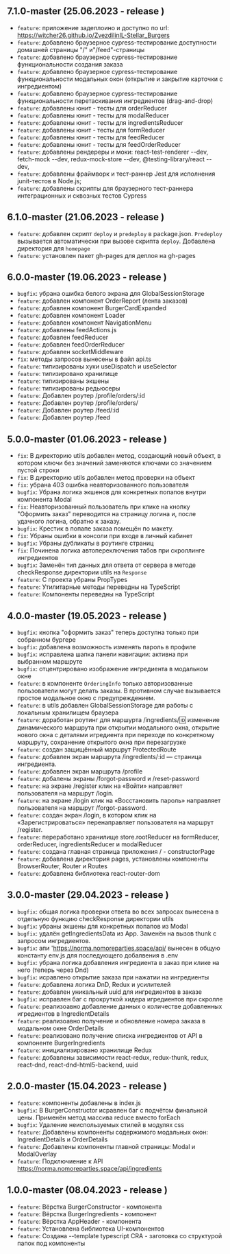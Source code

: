 
## 7.1.0-master (25.06.2023 - release )
- `feature`: приложение задеплоино и доступно по url: https://witcher26.github.io/ZvezdilinIL-Stellar_Burgers
- `feature`: добавлено браузерное cypress-тестирование доступности домашней страницы "/" и"/feed"-страницы
- `feature`: добавлено браузерное cypress-тестирование функциональности создания заказа
- `feature`: добавлено браузерное cypress-тестирование функциональности модальных окон (открытие и закрытие карточки с ингредиентом)
- `feature`: добавлено браузерное cypress-тестирование функциональности перетаскивания ингредиентов (drag-and-drop)
- `feature`: добавлены юнит - тесты для orderReducer
- `feature`: добавлены юнит - тесты для modalReducer
- `feature`: добавлены юнит - тесты для ingredientsReducer
- `feature`: добавлены юнит - тесты для formReducer
- `feature`: добавлены юнит - тесты для feedReducer
- `feature`: добавлены юнит - тесты для feedOrderReducer
- `feature`: добавлены рендереры и моки: react-test-renderer --dev, fetch-mock --dev, redux-mock-store --dev, @testing-library/react --dev, 
- `feature`: добавлены фраймворк и тест-раннер Jest для исполнения junit-тестов в Node.js; 
- `feature`: добавлены скрипты для браузерного тест-раннера интеграционных и сквозных тестов Cypress

## 6.1.0-master (21.06.2023 - release )
- `feature`: добавлен скрипт `deploy` и `predeploy` в package.json. `Predeploy` вызывается автоматически при вызове скрипта `deploy`. Добавлена директория для `homepage`
- `feature`: установлен пакет gh-pages для деплоя на gh-pages
## 6.0.0-master (19.06.2023 - release )
- `bugfix`: убрана ошибка белого экрана для GlobalSessionStorage
- `feature`: добавлен компонент OrderReport (лента заказов)
- `feature`: добавлен компонент BurgerCardExpanded
- `feature`: добавлен компонент Loader
- `feature`: добавлен компонент NavigationMenu
- `feature`: добавлены feedActions.js
- `feature`: добавлен feedReducer
- `feature`: добавлен feedOrderReducer
- `feature`: добавлен socketMiddleware
- `fix`: методы запросов вынесены в файл api.ts
- `feature`: типизированы хуки useDispatch и useSelector
- `feature`: типизировано хранилище
- `feature`: типизированы экшены
- `feature`: типизированы редьюсеры
- `feature`: Добавлен роутер /profile/orders/:id
- `feature`: Добавлен роутер /profile/orders/
- `feature`: Добавлен роутер /feed/:id
- `feature`: Добавлен роутер /feed

## 5.0.0-master (01.06.2023 - release )
- `fix`: В директорию utils добавлен метод, создающий новый объект, в котором ключи без значений заменяются ключами со значением пустой строки
- `fix`: В директорию utils добавлен метод проверки на объект
- `fix`: убрана 403 ошибка неавторизованного пользователя
- `bugfix`: Убрана логика экшенов для конкретных попапов внутри компонента Modal
- `fix`: Неавторизованный пользователь при клике на кнопку "Оформить заказ" переводится на страницу логина и, после удачного логина, обратно к заказу.
- `bugfix`: Крестик в попапе заказа помещён по макету.
- `fix`: Убраны ошибки в консоли при входе в личный кабинет
- `bugfix`: Убраны дубликаты <AppHeader /> в роутинге страниц
- `fix`: Починена логика автопереключения табов при скроллинге ингредиентов
- `bugfix`: Заменён тип данных для ответа от сервера в методе checkResponse директории utils на `Response`
- `feature`: С проекта убраны PropTypes
- `feature`: Утилитарные методы переведны на TypeScript
- `feature`: Компоненты переведны на TypeScript

## 4.0.0-master (19.05.2023 - release )
- `bugfix`: кнопка "оформить заказ" теперь доступна только при собранном бургере
- `bugfix`: добавлена возможность изменять пароль в профиле
- `bugfix`: исправлена шапка панели навигации: активна при выбранном маршруте
- `bugfix`: отцентрировано изображение ингредиента в модальном окне
- `feature`: в компоненте `OrderingInfo` только авторизованные пользователи могут делать заказы. В противном случае вызывается простое модальное окно с предупреждением.
- `feature`: в utils добавлен GlobalSessionStorage для работы с локальным хранилищем браузера
- `feature`: доработан роутинг для маршурта /ingredients/:id: изменение динамического маршрута при открытии модального окна, открытие нового окна с деталями игредиента при переходе по  конкретному маршруту, сохранение открытого окна при перезагрузке
- `feature`: создан защищённый маршрут ProtectedRoute
- `feature`: добавлен экран маршрута /ingredients/:id — страница ингредиента.
- `feature`: добавлен экран маршрута /profile
- `feature`: добалены экраны /forgot-password и /reset-password
- `feature`: на экране /register клик на «Войти» направляет пользователя на маршрут /login.
- `feature`: на экране /login клик на «Восстановить пароль» направляет пользователя на маршрут /forgot-password.
- `feature`: создан экран /login, в котором клик на «Зарегистрироваться» перенаправляет пользователя на маршрут /register.
- `feature`: переработано хранилище store.rootReducer на formReducer, orderReducer, ingredientsReducer и modalReducer
- `feature`: создана главная страница приложения / - constructorPage
- `feature`: добавлена директория pages, установлены компоненты BrowserRouter, Router и Routes
- `feature`: добавлена библиотека react-router-dom

## 3.0.0-master (29.04.2023 - release )
- `bugfix`: общая логика проверки ответа во всех запросах вынесена в отдельную функцию checkResponse директории utils
- `bugfix`: убраны экшены для конкретных попапов из Modal
- `bugfix`: удалён getIngredientsData из App. Заменён на вызов thunk с запросом ингредиентов.
- `bugfix`: апи 'https://norma.nomoreparties.space/api/ вынесен в общую константу env.js для последующего добалвения в .env
- `bugfix`: убрана логика добавления ингредиента в заказ при клике на него (теперь через Dnd)
- `bugfix`: исравлено открытие заказа при нажатии на ингредиенты
- `feature`: добавлена логика DnD, Redux и усилителей
- `feature`: добавлен уникальный uuid для ингредиентов в заказе
- `bugfix`: исправлен баг с прокруткой хидера игредиентов при скролле
- `feature`: реализоавно добавление данных о количестве добавленных игредиентов в IngredientDetails
- `feature`: реализоавно получение и обновление номера заказа в модальном окне OrderDetails
- `feature`: реализовано получение списка ингредиентов от API в компоненте BurgerIngredients
- `feature`: инициализировано хранилище Redux
- `feature`: добавлены зависимости react-redux, redux-thunk, redux, react-dnd, react-dnd-html5-backend, uuid

## 2.0.0-master (15.04.2023 - release )
- `feature`: компоненты добавлены в index.js
- `bugfix`: В BurgerConstructor исравлен баг с подчётом финальной цены. Применён метод массива reduce вместо forEach
- `bugfix`: Удаление неиспользуемых стилей в модулях css
- `feature`: Добавлены компоненты содержимого модальных окон: IngredientDetails и OrderDetails
- `feature`: Добавлены компоненты главной страницы: Modal и ModalOverlay
- `feature`: Подключиение к API https://norma.nomoreparties.space/api/ingredients

## 1.0.0-master (08.04.2023 - release )
- `feature`: Вёрстка BurgerConstructor - компонента
- `feature`: Вёрстка BurgerIngredients - компонент
- `feature`: Вёрстка AppHeader - компонента
- `feature`: Установлена библиотека UI-компонентов
- `feature`: Создана --template typescript CRA - заготовка со структурой папок под компоненты
